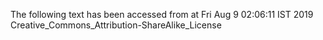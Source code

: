 The following text has been accessed from at Fri Aug 9 02:06:11 IST 2019
Creative_Commons_Attribution-ShareAlike_License
